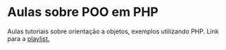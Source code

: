 # Aulas sobre POO em PHP

Aulas tutoriais sobre orientação a objetos, exemplos utilizando PHP.
Link para a [playlist.](https://www.youtube.com/watch?v=hzy_P_H-1CQ&list=PLwXQLZ3FdTVEau55kNj_zLgpXL4JZUg8I)
